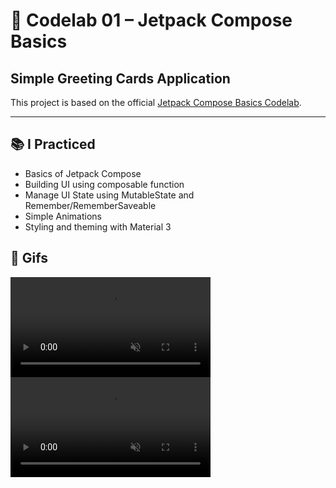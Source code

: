 # 📱 Codelab 01 – Jetpack Compose Basics

## Simple Greeting Cards Application

This project is based on the official [Jetpack Compose Basics Codelab](https://developer.android.com/codelabs/jetpack-compose-basics).

---

## 📚 I Practiced

- Basics of Jetpack Compose
- Building UI using composable function
- Manage UI State using MutableState and Remember/RememberSaveable
- Simple Animations
- Styling and theming with Material 3

## 🎥 Gifs

<video src="media/01.webm" autoplay loop muted playsinline width="320">
  Your browser does not support the video tag.
</video>

<video src="media/02.webm" autoplay loop muted playsinline width="320">
  Your browser does not support the video tag.
</video>
